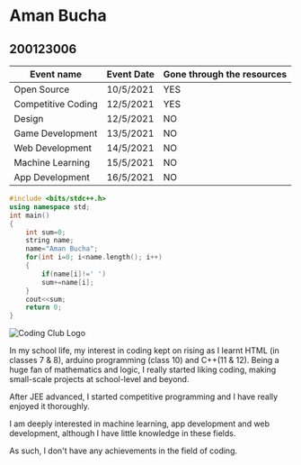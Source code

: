 # Aman Bucha
## 200123006


| Event name| Event Date| Gone through the resources
|-------| -----------| ---------------|
|Open Source| 10/5/2021| YES
|Competitive Coding| 12/5/2021| YES
|Design| 12/5/2021| NO
|Game Development| 13/5/2021| NO
|Web Development| 14/5/2021| NO
|Machine Learning| 15/5/2021| NO
|App Development| 16/5/2021| NO


```C++
#include <bits/stdc++.h>
using namespace std;
int main()
{
    int sum=0;
    string name;
    name="Aman Bucha";
    for(int i=0; i<name.length(); i++)
    {
        if(name[i]!=' ')
        sum+=name[i];
    }
    cout<<sum;
    return 0;
}
```

![Coding Club Logo](https://github.com/codingiitg/open_source_submission/blob/main/coding-club%20logo.png?raw=true "CC Logo")

In my school life, my interest in coding kept on rising as I learnt HTML (in classes 7 & 8), arduino programming (class 10) and C++(11 & 12). Being a huge fan of mathematics and logic, I really started liking coding, making small-scale projects at school-level and beyond.

 After JEE advanced, I started competitive programming and I have really enjoyed it thoroughly.

 I am deeply interested in machine learning, app development and web development, although I have little knowledge in these fields.

 As such, I don't have any achievements in the field of coding.
